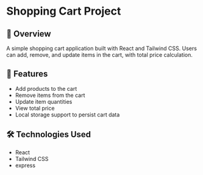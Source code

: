 # Shopping Cart Project

## 📌 Overview
A simple shopping cart application built with React and Tailwind CSS. Users can add, remove, and update items in the cart, with total price calculation.

## 🚀 Features
- Add products to the cart
- Remove items from the cart
- Update item quantities
- View total price
- Local storage support to persist cart data

## 🛠️ Technologies Used
- React
- Tailwind CSS
- express
